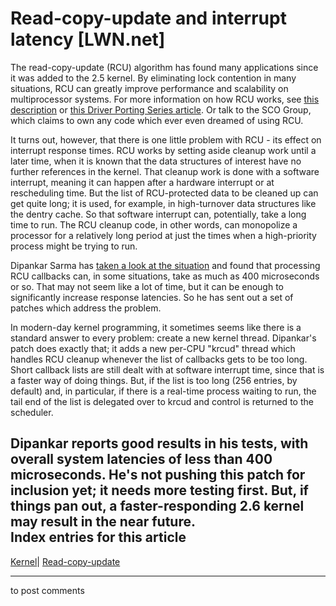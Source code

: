 # Read-copy-update and interrupt latency [LWN.net]

The read-copy-update (RCU) algorithm has found many applications since it was added to the 2.5 kernel. By eliminating lock contention in many situations, RCU can greatly improve performance and scalability on multiprocessor systems. For more information on how RCU works, see [this description](http://lwn.net/Articles/4974/) or [this Driver Porting Series article](http://lwn.net/Articles/37889/). Or talk to the SCO Group, which claims to own any code which ever even dreamed of using RCU. 

It turns out, however, that there is one little problem with RCU - its effect on interrupt response times. RCU works by setting aside cleanup work until a later time, when it is known that the data structures of interest have no further references in the kernel. That cleanup work is done with a software interrupt, meaning it can happen after a hardware interrupt or at rescheduling time. But the list of RCU-protected data to be cleaned up can get quite long; it is used, for example, in high-turnover data structures like the dentry cache. So that software interrupt can, potentially, take a long time to run. The RCU cleanup code, in other words, can monopolize a processor for a relatively long period at just the times when a high-priority process might be trying to run. 

Dipankar Sarma has [taken a look at the situation](/Articles/65583/) and found that processing RCU callbacks can, in some situations, take as much as 400 microseconds or so. That may not seem like a lot of time, but it can be enough to significantly increase response latencies. So he has sent out a set of patches which address the problem. 

In modern-day kernel programming, it sometimes seems like there is a standard answer to every problem: create a new kernel thread. Dipankar's patch does exactly that; it adds a new per-CPU "krcud" thread which handles RCU cleanup whenever the list of callbacks gets to be too long. Short callback lists are still dealt with at software interrupt time, since that is a faster way of doing things. But, if the list is too long (256 entries, by default) and, in particular, if there is a real-time process waiting to run, the tail end of the list is delegated over to krcud and control is returned to the scheduler. 

Dipankar reports good results in his tests, with overall system latencies of less than 400 microseconds. He's not pushing this patch for inclusion yet; it needs more testing first. But, if things pan out, a faster-responding 2.6 kernel may result in the near future.  
Index entries for this article  
---  
[Kernel](/Kernel/Index)| [Read-copy-update](/Kernel/Index#Read-copy-update)  
  


* * *

to post comments 
